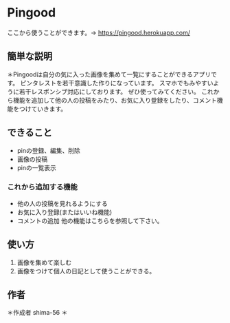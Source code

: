 # Pingood
ここから使うことができます。→
https://pingood.herokuapp.com/
 
## 簡単な説明
 ＊Pingoodは自分の気に入った画像を集めて一覧にすることができるアプリです。
 ピンタレストを若干意識した作りになっています。
 スマホでもみやすいように若干レスポンシブ対応にしております。
 ぜひ使ってみてください。
 これから機能を追加して他の人の投稿をみたり、お気に入り登録をしたり、コメント機能をつけていきます。
 
## できること
 
- pinの登録、編集、削除
- 画像の投稿
- pinの一覧表示
### これから追加する機能
-  他の人の投稿を見れるようにする
- お気に入り登録(またはいいね機能)
- コメントの追加
他の機能はこちらを参照して下さい。
 
## 使い方
 
1. 画像を集めて楽しむ
2. 画像をつけて個人の日記として使うことができる。
 
  
## 作者
 
 ＊作成者 shima-56
 ＊
